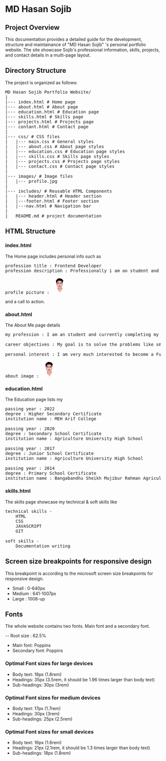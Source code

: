 # MD Hasan Sojib

## Project Overview
This documentation provides a detailed guide for the development, structure and maintainance of "MD Hasan Sojib" 's personal portfolio website. The site showcase Sojib's professional information, skills, projects, and contact details in a multi-page layout.

## Directory Structure
The project is organized as follows: 
<pre>
MD Hasan Sojib Portfolio Website/
|
|--- index.html # Home page
|--- about.html # About page
|--- education.html # Education page
|--- skills.html # Skills page
|--- projects.html # Projects page
|--- contant.html # Contact page
|
|--- css/ # CSS files
|   |--- main.css # General styles
|   |--- about.css # About page styles
|   |--- education.css # Education page styles
|   |--- skills.css # Skills page styles
|   |--- projects.css # Projects page styles
|   |--- contact.css # Contact page styles
|
|--- images/ # Image files
|   |--- profile.jpg
|
|--- includes/ # Reusable HTML Components
|   |--- header.html # Header section
|   |---footer.html # Footer section
|   |---nav.html # Navigation bar
|
|___README.md # project documentation
</pre>

## HTML Structure
### index.html
The Home page includes personal info such as 
<pre>
profession title : Frontend Developer
profession description : Professionally i am an student and right now working as a frontend web developer. I make frontend by coding, not using any cms(content management system) right now.

profile picture : <img src="images/profile-picture.jpg" width="50">
</pre>

and a call to action.

### about.html
The About Me page details
<pre>
my profession : I am an student and currently completing my BSc degree in Computer Science and Engineering. Also besides my degree, i am working as a junior Frontend Web Developer. 

career objectives : My goal is to solve the problems like small business, startup, entrepreuner's problem and creating website for those who want to start any online services, courses etc. 

personal interest : I am very much interested to become a Full stack web developer and learning new technologies in this field. I am currently learning and exploring Backend technologies like nodjs, mongodb etc. Also i like to explore other technological field like app development, game development and blockchain etc.

about image : <img src="images/profile-picture.jpg" width="50">
</pre>

### education.html
The Education page lists my 
<pre>
passing year : 2022
degree : Higher Secondary Certificate
institution name : MEH Arif College

passing year : 2020
degree : Secondary School Certificate
institution name : Agriculture University High School

passing year : 2017
degree : Junior School Certificate
institution name : Agriculture University High School

passing year : 2014
degree : Primary School Certificate
institution name : Bangabandhu Sheikh Mujibur Rahman Agriculture University Primary School
</pre>

### skills.html
The skills page showcase my technical & soft skills like
<pre>
technical skills - 
    HTML
    CSS
    JAVASCRIPT
    GIT

soft skills - 
    Documentation writing
</pre>

## Screen size breakpoints for responsive design
This breakpoint is according to the microsoft screen size breakpoints for responsive design.

* Small : 0-640px
* Medium : 641-1007px
* Large : 1008-up

## Fonts
The whole website contains two fonts. Main font and a secondary font.

-- Root size : 62.5%

* Main font: Poppins
* Secondary font: Poppins

### Optimal Font sizes for large devices

* Body text: 18px (1.8rem)
* Headings: 35px (3.5rem, it should be 1.96 times larger than body text)
* Sub-headings: 30px (3rem)

### Optimal Font sizes for medium devices

* Body text: 17px (1.7rem)
* Headings: 30px (3rem)
* Sub-headings: 25px (2.5rem)

### Optimal Font sizes for small devices

* Body text: 16px (1.6rem)
* Headings: 21px (2.1rem, it should be 1.3 times larger than body text)
* Sub-headings: 18px (1.8rem)